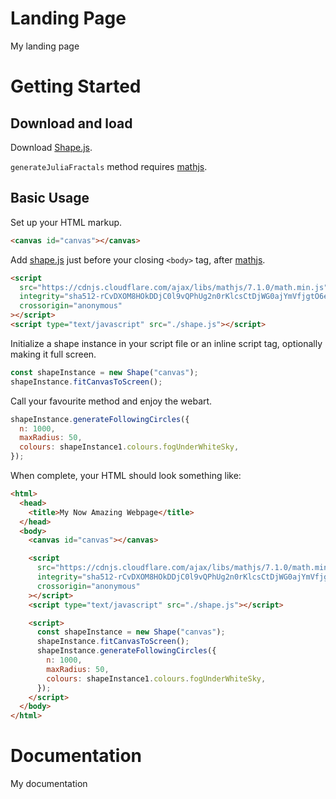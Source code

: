 # Landing Page

My landing page

# Getting Started

## Download and load

Download [Shape.js](https://github.com/csc309-summer-2020/js-library-islamdav/tree/master/pub/js).

`generateJuliaFractals` method requires [mathjs](https://mathjs.org/).

## Basic Usage

Set up your HTML markup.

```html
<canvas id="canvas"></canvas>
```

Add [shape.js](https://github.com/csc309-summer-2020/js-library-islamdav/tree/master/pub/js) just before your closing `<body>` tag, after [mathjs](https://mathjs.org/).

```html
<script
  src="https://cdnjs.cloudflare.com/ajax/libs/mathjs/7.1.0/math.min.js"
  integrity="sha512-rCvDXOM8HOkDDjC0l9vQPhUg2n0rKlcsCtDjWG0ajYmVfjgtO6egt/RdSbKSzFCIUaE/OQRwmiU/4PmOeK3J+Q=="
  crossorigin="anonymous"
></script>
<script type="text/javascript" src="./shape.js"></script>
```

Initialize a shape instance in your script file or an inline script tag, optionally making it full screen.

```javascript
const shapeInstance = new Shape("canvas");
shapeInstance.fitCanvasToScreen();
```

Call your favourite method and enjoy the webart.

```javascript
shapeInstance.generateFollowingCircles({
  n: 1000,
  maxRadius: 50,
  colours: shapeInstance1.colours.fogUnderWhiteSky,
});
```

When complete, your HTML should look something like:

```html
<html>
  <head>
    <title>My Now Amazing Webpage</title>
  </head>
  <body>
    <canvas id="canvas"></canvas>

    <script
      src="https://cdnjs.cloudflare.com/ajax/libs/mathjs/7.1.0/math.min.js"
      integrity="sha512-rCvDXOM8HOkDDjC0l9vQPhUg2n0rKlcsCtDjWG0ajYmVfjgtO6egt/RdSbKSzFCIUaE/OQRwmiU/4PmOeK3J+Q=="
      crossorigin="anonymous"
    ></script>
    <script type="text/javascript" src="./shape.js"></script>

    <script>
      const shapeInstance = new Shape("canvas");
      shapeInstance.fitCanvasToScreen();
      shapeInstance.generateFollowingCircles({
        n: 1000,
        maxRadius: 50,
        colours: shapeInstance1.colours.fogUnderWhiteSky,
      });
    </script>
  </body>
</html>
```

# Documentation

My documentation
